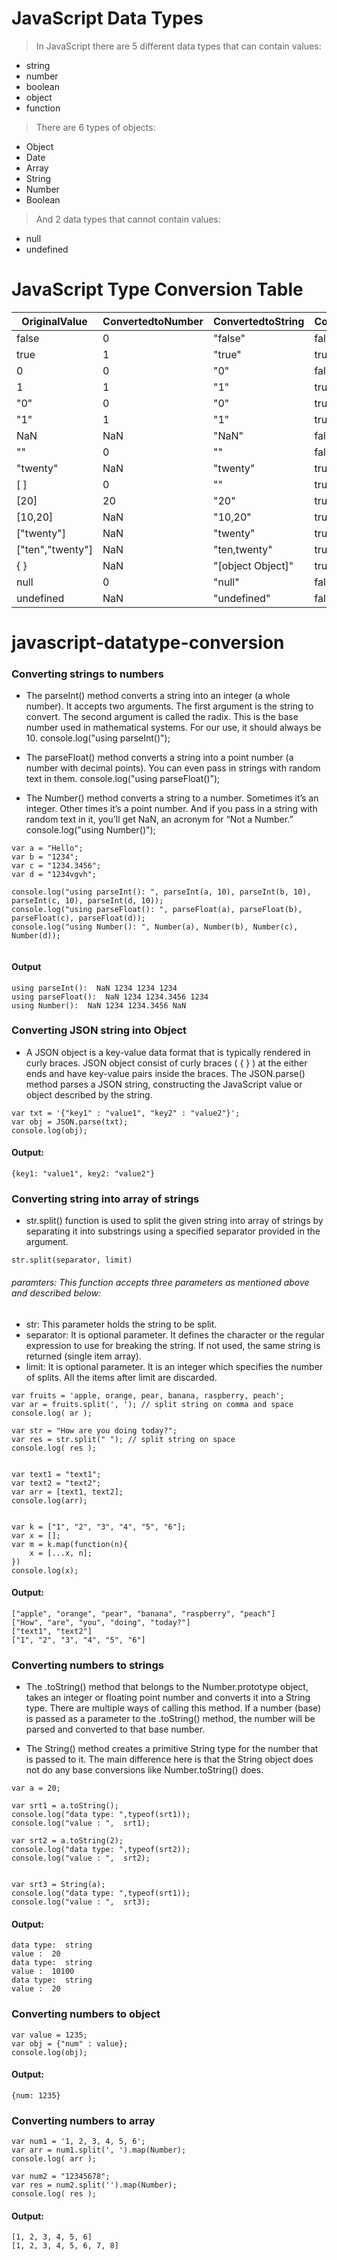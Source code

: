 
# JavaScript Data Types
> In JavaScript there are 5 different data types that can contain values:
* string
* number
* boolean
* object
* function

> There are 6 types of objects:
* Object
* Date
* Array
* String
* Number
* Boolean

> And 2 data types that cannot contain values:
* null
* undefined

# JavaScript Type Conversion Table

| OriginalValue    |  ConvertedtoNumber | ConvertedtoString | ConvertedtoBoolean |
|------------------|--------------------|-------------------|--------------------|
| false            | 0                  | "false"           | false              |
| true             | 1                  | "true"            | true               |
| 0                | 0                  | "0"               | false              |
| 1                | 1                  | "1"               | true               |
| "0"              | 0                  | "0"               | true               |
| "1"              | 1                  | "1"               | true               |
| NaN              | NaN                | "NaN"             | false              |
| ""               | 0                  | ""                | false              |
| "twenty"         | NaN                | "twenty"          | true               |
| [ ]              | 0                  | ""                | true               |
| [20]             | 20                 | "20"              | true               |
| [10,20]          | NaN                | "10,20"           | true               |
| ["twenty"]       | NaN                | "twenty"          | true               |
| ["ten","twenty"] | NaN                | "ten,twenty"      | true               |
| { }              | NaN                | "[object Object]" | true               |
| null             | 0                  | "null"            | false              |
| undefined        | NaN                | "undefined"       | false              |


# javascript-datatype-conversion

### Converting strings to numbers

* The parseInt() method converts a string into an integer (a whole number). It accepts two arguments. The first argument is the string to convert. The second argument is called the radix. This is the base number used in mathematical systems. For our use, it should always be 10.
		console.log("using parseInt()");
    
* The parseFloat() method converts a string into a point number (a number with decimal points). You can even pass in strings with random text in them.
		console.log("using parseFloat()");
    
* The Number() method converts a string to a number. Sometimes it’s an integer. Other times it’s a point number. And if you pass in a string with random text in it, you’ll get NaN, an acronym for “Not a Number.”
		console.log("using Number()");  

```
var a = "Hello";
var b = "1234";
var c = "1234.3456";
var d = "1234vgvh";

console.log("using parseInt(): ", parseInt(a, 10), parseInt(b, 10), parseInt(c, 10), parseInt(d, 10));
console.log("using parseFloat(): ", parseFloat(a), parseFloat(b), parseFloat(c), parseFloat(d));
console.log("using Number(): ", Number(a), Number(b), Number(c), Number(d));
    
```

#### Output 
```
using parseInt():  NaN 1234 1234 1234
using parseFloat():  NaN 1234 1234.3456 1234
using Number():  NaN 1234 1234.3456 NaN
```

### Converting JSON string into Object
* A JSON object is a key-value data format that is typically rendered in curly braces. JSON object consist of curly braces ( { } ) at the either ends and have key-value pairs inside the braces. The JSON.parse() method parses a JSON string, constructing the JavaScript value or object described by the string.

```
var txt = '{"key1" : "value1", "key2" : "value2"}';
var obj = JSON.parse(txt);
console.log(obj);
``` 

#### Output:
```
{key1: "value1", key2: "value2"}
```

### Converting string into array of strings

* str.split() function is used to split the given string into array of strings by separating it into substrings using a specified separator provided in the argument.  

```
str.split(separator, limit)
```

###### paramters: This function accepts three parameters as mentioned above and described below:

- str: This parameter holds the string to be split.
- separator: It is optional parameter. It defines the character or the regular expression to use for breaking the string. If not used, the same string is returned (single item array).
- limit: It is optional parameter. It is an integer which specifies the number of splits. All the items after limit are discarded.

```
var fruits = 'apple, orange, pear, banana, raspberry, peach';
var ar = fruits.split(', '); // split string on comma and space
console.log( ar );

var str = "How are you doing today?";
var res = str.split(" "); // split string on space
console.log( res );


var text1 = "text1";
var text2 = "text2";
var arr = [text1, text2];
console.log(arr);


var k = ["1", "2", "3", "4", "5", "6"];
var x = [];
var m = k.map(function(n){
	x = [...x, n];
})
console.log(x);
```

#### Output:
```
["apple", "orange", "pear", "banana", "raspberry", "peach"]
["How", "are", "you", "doing", "today?"]
["text1", "text2"]
["1", "2", "3", "4", "5", "6"]
```

### Converting numbers to strings

* The .toString() method that belongs to the Number.prototype object, takes an integer or floating point number and converts it into a String type. There are multiple ways of calling this method. If a number (base) is passed as a parameter to the .toString() method, the number will be parsed and converted to that base number.

* The String() method creates a primitive String type for the number that is passed to it. The main difference here is that the String object does not do any base conversions like Number.toString() does.

```
var a = 20;

var srt1 = a.toString(); 
console.log("data type: ",typeof(srt1));
console.log("value : ",  srt1);
   
var srt2 = a.toString(2);
console.log("data type: ",typeof(srt2));
console.log("value : ",  srt2);


var srt3 = String(a);    
console.log("data type: ",typeof(srt1));
console.log("value : ",  srt3);

```

#### Output: 
```
data type:  string
value :  20
data type:  string
value :  10100
data type:  string
value :  20
```


### Converting numbers to object

```
var value = 1235;
var obj = {"num" : value};
console.log(obj);

```

#### Output:

```
{num: 1235}
```

### Converting numbers to array

```
var num1 = '1, 2, 3, 4, 5, 6';
var arr = num1.split(', ').map(Number);
console.log( arr );

var num2 = "12345678";
var res = num2.split('').map(Number);
console.log( res );
```

#### Output:
```
[1, 2, 3, 4, 5, 6]
[1, 2, 3, 4, 5, 6, 7, 8]
```

